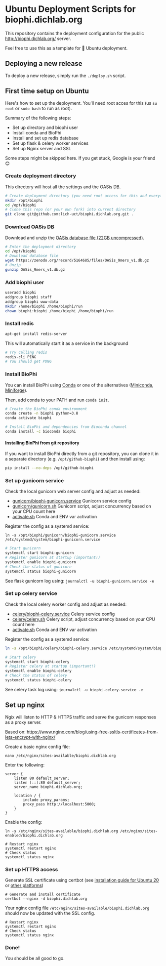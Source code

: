 # Ubuntu Deployment Scripts for biophi.dichlab.org

This repository contains the deployment configuration for the public http://biophi.dichlab.org/ server.

Feel free to use this as a template for 🐧 Ubuntu deployment.

## Deploying a new release

To deploy a new release, simply run the `./deploy.sh` script. 

## First time setup on Ubuntu

Here's how to set up the deployment. You'll need root acces for this (us `su root` or `sudo bash` to run as root).

Summary of the following steps:
- Set up directory and biophi user
- Install conda and BioPhi
- Install and set up redis database
- Set up flask & celery worker services
- Set up Nginx server and SSL

Some steps might be skipped here. If you get stuck, Google is your friend 😊

### Create deployment directory

This directory will host all the settings and the OASis DB.

```bash
# Create deployment directory (you need root access for this and everything that follows)
mkdir /opt/biophi
cd /opt/biophi
# Clone this repo (or your own fork) into current directory
git clone git@github.com:lich-uct/biophi.dichlab.org.git .
```

### Download OASis DB

Download and unzip the [OASis database file (22GB uncompressed)](https://zenodo.org/record/5164685).

```bash
# Enter the deployment directory
cd /opt/biophi
# Download database file
wget https://zenodo.org/record/5164685/files/OASis_9mers_v1.db.gz
# Unzip
gunzip OASis_9mers_v1.db.gz
```

### Add biophi user

```bash
useradd biophi
addgroup biophi staff
addgroup biophi www-data
mkdir /home/biophi /home/biophi/run
chown biophi:biophi /home/biophi /home/biophi/run
```

### Install redis

```bash
apt-get install redis-server
```

This will automatically start it as a service in the background

```bash
# Try calling redis
redis-cli PING
# You should get PONG
```

### Install BioPhi

You can install BioPhi using [Conda](https://docs.conda.io/projects/conda/en/latest/user-guide/install/download.html) 
or one of the alternatives ([Miniconda](https://docs.conda.io/en/latest/miniconda.html), 
[Miniforge](https://github.com/conda-forge/miniforge)).

Then, add conda to your PATH and run `conda init`.

```bash
# Create the BioPhi conda environment
conda create -n biophi python=3.8
conda activate biophi

# Install BioPhi and dependencies from Bioconda channel
conda install -c bioconda biophi
```

#### Installing BioPhi from git repository

If you want to install BioPhi directly from a git repository, you can clone it in a separate directory (e.g. `/opt/github-biophi`)
and then install using:

```bash
pip install --no-deps /opt/github-biophi
```

### Set up gunicorn service

Check the local gunicorn web server config and adjust as needed: 

- [gunicorn/biophi-gunicorn.service](gunicorn/biophi-gunicorn.service) Gunicorn service config
- [gunicorn/gunicorn.sh](gunicorn/gunicorn.sh) Gunicorn script, adjust concurrency based on your CPU count here
- [activate.sh](activate.sh) Conda and ENV var activation

Register the config as a systemd service:

```
ln -s /opt/biophi/gunicorn/biophi-gunicorn.service /etc/systemd/system/biophi-gunicorn.service
```

```bash
# Start gunicorn
systemctl start biophi-gunicorn
# Register gunicorn at startup (important!)
systemctl enable biophi-gunicorn
# Check the status of gunicorn
systemctl status biophi-gunicorn
```

See flask gunicorn log using: `journalctl -u biophi-gunicorn.service -e`

### Set up celery service

Check the local celery worker config and adjust as needed: 

- [celery/biophi-celery.service](celery/biophi-celery.service) Celery service config
- [celery/celery.sh](celery/celery.sh) Celery script, adjust concurrency based on your CPU count here
- [activate.sh](activate.sh) Conda and ENV var activation

Register the config as a systemd service:

```bash
ln -s /opt/biophi/celery/biophi-celery.service /etc/systemd/system/biophi-celery.service
```

```bash
# Start celery
systemctl start biophi-celery
# Register celery at startup (important!)
systemctl enable biophi-celery
# Check the status of celery
systemctl status biophi-celery
```

See celery task log using: `journalctl -u biophi-celery.service -e`

## Set up nginx

Ngix will listen to HTTP & HTTPS traffic and serve the gunicorn responses as a proxy server.

Based on: https://www.nginx.com/blog/using-free-ssltls-certificates-from-lets-encrypt-with-nginx/

Create a basic nginx config file:

```
nano /etc/nginx/sites-available/biophi.dichlab.org
```

Enter the following:

```
server {
    listen 80 default_server;
    listen [::]:80 default_server;
    server_name biophi.dichlab.org;

    location / {
        include proxy_params;
        proxy_pass http://localhost:5000;
    }
}
```

Enable the config:

```
ln -s /etc/nginx/sites-available/biophi.dichlab.org /etc/nginx/sites-enabled/biophi.dichlab.org
```

```
# Restart nginx
systemctl restart nginx
# Check status
systemctl status nginx
```

### Set up HTTPS access

Generate SSL certificate using certbot 
(see [installation guide for Ubuntu 20](https://certbot.eff.org/lets-encrypt/ubuntufocal-nginx) 
or [other platforms](https://certbot.eff.org/instructions))

```
# Generate and install certificate
certbot --nginx -d biophi.dichlab.org
```

Your nginx config file `/etc/nginx/sites-available/biophi.dichlab.org` should now be updated with the SSL config.

```
# Restart nginx
systemctl restart nginx
# Check status
systemctl status nginx
```

### Done!

You should be all good to go. 
